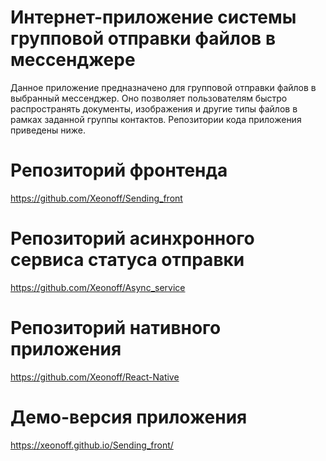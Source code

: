 # Интернет-приложение системы групповой отправки файлов в мессенджере
Данное приложение предназначено для групповой отправки файлов в выбранный мессенджер. Оно позволяет пользователям быстро распространять документы, изображения и другие типы файлов в рамках заданной группы контактов.
Репозитории кода приложения приведены ниже.
# Репозиторий фронтенда
https://github.com/Xeonoff/Sending_front
# Репозиторий асинхронного сервиса статуса отправки
https://github.com/Xeonoff/Async_service
# Репозиторий нативного приложения
https://github.com/Xeonoff/React-Native
# Демо-версия приложения
https://xeonoff.github.io/Sending_front/
